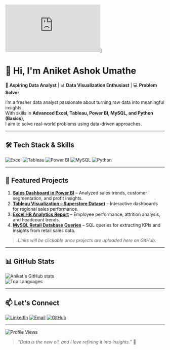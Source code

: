 <!-- Profile Banner -->
![Data Analyst Banner](https://www.freepik.com/free-ai-image/3d-graph-computer-illustration_382572748.htm#fromView=serie&page=1&position=1)]

# 👋 Hi, I'm Aniket Ashok Umathe

🎯 **Aspiring Data Analyst** | 📊 **Data Visualization Enthusiast** | 💻 **Problem Solver**  

I’m a fresher data analyst passionate about turning raw data into meaningful insights.  
With skills in **Advanced Excel, Tableau, Power BI, MySQL, and Python (Basics)**,  
I aim to solve real-world problems using data-driven approaches.

---

## 🛠️ Tech Stack & Skills

![Excel](https://img.shields.io/badge/Excel-217346?style=for-the-badge&logo=microsoft-excel&logoColor=white)
![Tableau](https://img.shields.io/badge/Tableau-E97627?style=for-the-badge&logo=tableau&logoColor=white)
![Power BI](https://img.shields.io/badge/Power%20BI-F2C811?style=for-the-badge&logo=powerbi&logoColor=black)
![MySQL](https://img.shields.io/badge/MySQL-005C84?style=for-the-badge&logo=mysql&logoColor=white)
![Python](https://img.shields.io/badge/Python-3776AB?style=for-the-badge&logo=python&logoColor=white)

---

## 📂 Featured Projects

1. **[Sales Dashboard in Power BI](#)** – Analyzed sales trends, customer segmentation, and profit insights.  
2. **[Tableau Visualization – Superstore Dataset](#)** – Interactive dashboards for regional sales performance.  
3. **[Excel HR Analytics Report](#)** – Employee performance, attrition analysis, and headcount trends.  
4. **[MySQL Retail Database Queries](#)** – SQL queries for extracting KPIs and insights from retail sales data.  

> *Links will be clickable once projects are uploaded here on GitHub.*

---

## 📊 GitHub Stats

![Aniket's GitHub stats](https://github-readme-stats.vercel.app/api?username=aniket-umathe&show_icons=true&theme=tokyonight)  
![Top Languages](https://github-readme-stats.vercel.app/api/top-langs/?username=aniket-umathe&layout=compact&theme=tokyonight)  

---

## 📫 Let's Connect

[![LinkedIn](https://img.shields.io/badge/LinkedIn-0A66C2?style=for-the-badge&logo=linkedin&logoColor=white)](https://linkedin.com/in/aniket-ashok-umathe)
[![Email](https://img.shields.io/badge/Email-D14836?style=for-the-badge&logo=gmail&logoColor=white)](mailto:aniketumath********@gmail.com)
[![GitHub](https://img.shields.io/badge/GitHub-181717?style=for-the-badge&logo=github&logoColor=white)](https://github.com/aniket-umathe)

---

![Profile Views](https://komarev.com/ghpvc/?username=aniket-umathe&label=Profile%20Views&color=0e75b6&style=flat)  

> *“Data is the new oil, and I love refining it into insights.”* 🚀
